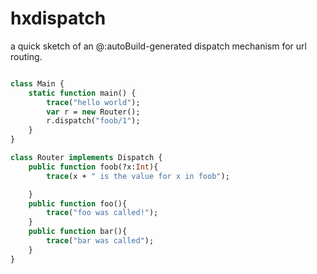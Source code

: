 # hxdispatch
a quick sketch of an @:autoBuild-generated dispatch mechanism for url routing.

```haxe

class Main {
    static function main() {
        trace("hello world");
        var r = new Router(); 
        r.dispatch("foob/1");
    }
}

class Router implements Dispatch {
    public function foob(?x:Int){
        trace(x + " is the value for x in foob");

    }
    public function foo(){
        trace("foo was called!");
    }
    public function bar(){
        trace("bar was called");
    }
}
```
